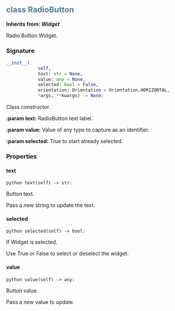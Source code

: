 #  

## <h2 style="color: #4d7c99;">class RadioButton</h2>


**Inherits from: _Widget_**

Radio Button Widget.


### Signature

```python
__init__(
            self,
            text: str = None,
            value: any = None,
            selected: bool = False,
            orientation: Orientation = Orientation.HORIZONTAL,
            *args, **kwargs) -> None:
```

Class constructor.
  
  
**:param text:** RadioButton text label.
  
**:param value:** Value of any type to capture as an identifier.
  
**:param selected:** True to start already selected.
  


### Properties


#### text

```python text(self) -> str:```

Button text.
  
  Pass a new string to update the text.
  

#### selected

```python selected(self) -> bool:```

If Widget is selected.

  Use True or False to select or deselect the widget.
  

#### value

```python value(self) -> any:```

Button value.
  
  Pass a new value to update.
  
